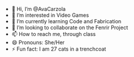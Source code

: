 - 👋 Hi, I’m @AvaCarzola
- 👀 I’m interested in Video Games
- 🌱 I’m currently learning Code and Fabrication
- 💞️ I’m looking to collaborate on the Fenrir Project
- 📫 How to reach me, through class
- 😄 Pronouns: She/Her
- ⚡ Fun fact: I am 27 cats in a trenchcoat

<!---
AvaCarzola/AvaCarzola is a ✨ special ✨ repository because its `README.md` (this file) appears on your GitHub profile.
You can click the Preview link to take a look at your changes.
--->
